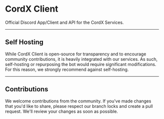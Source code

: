 # CordX Client

Official Discord App/Client and API for the CordX Services.

---

## Self Hosting

While CordX Client is open-source for transparency and to encourage community contributions, it is heavily integrated with our services. As such, self-hosting or repurposing the bot would require significant modifications. For this reason, we strongly recommend against self-hosting.

---

## Contributions

We welcome contributions from the community. If you've made changes that you'd like to share, please respect our branch locks and create a pull request. We'll review your changes as soon as possible.